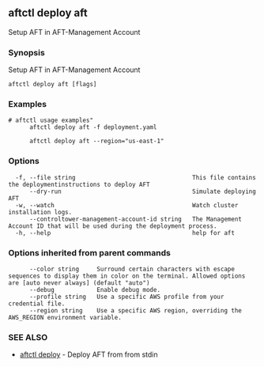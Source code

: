 ## aftctl deploy aft

Setup AFT in AFT-Management Account

### Synopsis

Setup AFT in AFT-Management Account

```
aftctl deploy aft [flags]
```

### Examples

```
# aftctl usage examples"
	  aftctl deploy aft -f deployment.yaml
	
	  aftctl deploy aft --region="us-east-1"
```

### Options

```
  -f, --file string                                 This file contains the deploymentinstructions to deploy AFT
      --dry-run                                     Simulate deploying AFT
  -w, --watch                                       Watch cluster installation logs.
      --controltower-management-account-id string   The Management Account ID that will be used during the deployment process.
  -h, --help                                        help for aft
```

### Options inherited from parent commands

```
      --color string     Surround certain characters with escape sequences to display them in color on the terminal. Allowed options are [auto never always] (default "auto")
      --debug            Enable debug mode.
      --profile string   Use a specific AWS profile from your credential file.
      --region string    Use a specific AWS region, overriding the AWS_REGION environment variable.
```

### SEE ALSO

* [aftctl deploy](aftctl_deploy.md)	 - Deploy AFT from from stdin


